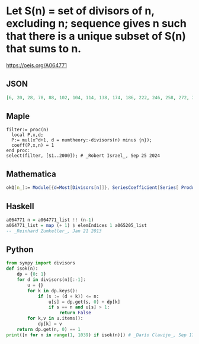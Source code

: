 # Let S\(n\) \= set of divisors of n, excluding n; sequence gives n such that there is a unique subset of S\(n\) that sums to n\.
https://oeis.org/A064771
## JSON
```JSON
[6, 20, 28, 78, 88, 102, 104, 114, 138, 174, 186, 222, 246, 258, 272, 282, 304, 318, 354, 366, 368, 402, 426, 438, 464, 474, 490, 496, 498, 534, 572, 582, 606, 618, 642, 650, 654, 678, 748, 762, 786, 822, 834, 860, 894, 906, 940, 942, 978, 1002, 1014, 1038]
```
## Maple
```Maple
filter:= proc(n)
  local P,x,d;
  P:= mul(x^d+1, d = numtheory:-divisors(n) minus {n});
  coeff(P,x,n) = 1
end proc:
select(filter, [$1..2000]); # _Robert Israel_, Sep 25 2024
```
## Mathematica
```Mathematica
okQ[n_]:= Module[{d=Most[Divisors[n]]}, SeriesCoefficient[Series[ Product[ 1+x^i, {i, d}], {x, 0, n}], n] == 1];Select[ Range[ 1100],okQ] (* _Harvey P. Dale_, Dec 13 2010 *)
```
## Haskell
```Haskell
a064771 n = a064771_list !! (n-1)
a064771_list = map (+ 1) $ elemIndices 1 a065205_list
-- _Reinhard Zumkeller_, Jan 21 2013
```
## Python
```Python
from sympy import divisors
def isok(n):
    dp = {0: 1}
    for d in divisors(n)[:-1]:
        u = {}
        for k in dp.keys():
            if (s := (d + k)) <= n:
                u[s] = dp.get(s, 0) + dp[k]
                if s == n and u[s] > 1:
                    return False
        for k,v in u.items():
            dp[k] = v
    return dp.get(n, 0) == 1
print([n for n in range(1, 1039) if isok(n)]) # _Darío Clavijo_, Sep 17 2024
```
